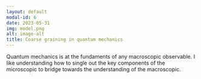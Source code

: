 ```yaml
---
layout: default
modal-id: 6
date: 2023-05-31
img: model.png
alt: image-alt
title: Coarse graining in quantum mechanics
---
```

Quantum mechanics is at the fundaments of any macroscopic observable. I like understanding how to single out the key components of the microscopic to bridge towards the understanding of the macroscopic.